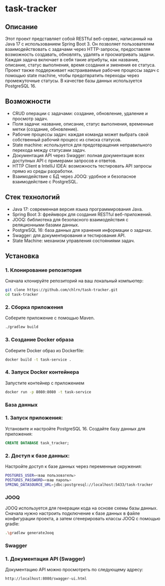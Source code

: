 # task-tracker

## Описание

Этот проект представляет собой RESTful веб-сервис, написанный на Java 17 с использованием Spring Boot 3. Он позволяет пользователям взаимодействовать с задачами через HTTP-запросы, предоставляя возможность создавать, обновлять, удалять и просматривать задачи. Каждая задача включает в себя такие атрибуты, как название, описание, статус выполнения, время создания и зменения ее статуса. Проект также поддерживает настраиваемые рабочие процессы задач с помощью state machine, чтобы предотвратить переходы через промежуточные статусы. В качестве базы данных используется PostgreSQL 16.

## Возможности

- CRUD операции с задачами: создание, обновление, удаление и просмотр задач.
- Поля задачи: название, описание, статус выполнения, временные метки (создание, обновление).
- Рабочие процессы задач: каждая команда может выбрать свой собственный рабочий процесс из списка статусов.
- State machine: используется для предотвращения неправильного перехода между статусами задач.
- Документация API через Swagger: полная документация всех доступных API с примерами запросов и ответов.
- HTTP Client в IntelliJ IDEA: возможность тестировать API запросы прямо из среды разработки.
- Взаимодействие с БД через JOOQ: удобное и безопасное взаимодействие с PostgreSQL.

## Стек технологий

- Java 17: современная версия языка программирования Java.
- Spring Boot 3: фреймворк для создания RESTful веб-приложений.
- JOOQ: библиотека для безопасного взаимодействия с реляционными базами данных.
- PostgreSQL 16: база данных для хранения информации о задачах.
- Swagger: для документирования и тестирования API.
- State Machine: механизм управления состояниями задач.
  
## Установка

### 1. Клонирование репозитория

Сначала клонируйте репозиторий на ваш локальный компьютер:

```sh
git clone https://github.com/chlrn/task-tracker.git
cd task-tracker

```
### 2. Сборка приложения
Соберите приложение с помощью Maven.

```sh
./gradlew build
```
### 3. Создание Docker образа
Соберите Docker образ из Dockerfile:
```sh
docker build -t task-service .
```

### 4. Запуск Docker контейнера
Запустите контейнер с приложением
```sh
docker run -p 8080:8080 -t task-service
```

### База данных
### 1. Запуск приложения:
Установите и настройте PostgreSQL 16.
Создайте базу данных для приложения:
```sql
CREATE DATABASE task_tracker;
```

### 2. Доступ к базе данных:
Настройте доступ к базе данных через переменные окружения:
```bash
POSTGRES_USER=<ваш пользователь>
POSTGRES_PASSWORD=<ваш пароль>
SPRING_DATASOURCE_URL=jdbc:postgresql://localhost:5433/task-tracker
```
### JOOQ
JOOQ используется для генерации кода на основе схемы базы данных. Сначала нужно настроить подключение к базе данных в файле конфигурации проекта, а затем сгенерировать классы JOOQ с помощью gradle:
```bash
.\gradlew generateJooq
```


### Swagger
### 1. Документация API (Swagger)
Документацию API можно просмотреть по следующему адресу:
```bash
http://localhost:8080/swagger-ui.html
```
